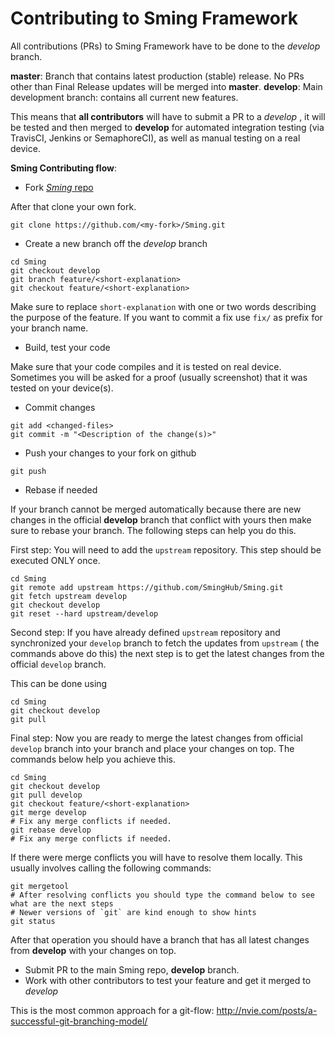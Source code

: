 # Contributing to Sming Framework
All contributions (PRs) to Sming Framework have to be done to the _develop_ branch. 

__master__: Branch that contains latest production (stable) release. No PRs other than Final Release updates will be merged into __master__.
__develop__: Main development branch: contains all current new features.

This means that __all contributors__ will have to submit a PR to a _develop_ , it will be tested and then merged to __develop__ for automated integration testing (via TravisCI, Jenkins or SemaphoreCI), as well as manual testing on a real device. 

__Sming Contributing flow__:
- Fork [_Sming_ repo](https://github.com/SmingHub/Sming#fork-destination-box) 

After that clone your own fork.

`git clone https://github.com/<my-fork>/Sming.git`

- Create a new branch off the _develop_ branch

```
cd Sming
git checkout develop
git branch feature/<short-explanation>
git checkout feature/<short-explanation>
```

Make sure to replace `short-explanation` with one or two words describing the purpose of the feature.
If you want to commit a fix use `fix/` as prefix for your branch name.

- Build, test your code

Make sure that your code compiles and it is tested on real device. Sometimes you will be asked for a proof (usually screenshot) that it was tested on your device(s). 

- Commit changes

```
git add <changed-files>
git commit -m "<Description of the change(s)>"
```

- Push your changes to your fork on github

```
git push
```

- Rebase if needed

If your branch cannot be merged automatically because there are new changes in the official __develop__
branch that conflict with yours then make sure to rebase your branch. The following steps can help
you do this.

First step: 
You will need to add the `upstream` repository. This step should be executed ONLY once.

```
cd Sming
git remote add upstream https://github.com/SmingHub/Sming.git 
git fetch upstream develop
git checkout develop
git reset --hard upstream/develop
```

Second step: 
If you have already defined `upstream` repository and synchronized your `develop` branch to fetch the updates
from `upstream` ( the commands above do this) the next step is to get the latest changes from the official `develop` branch.

This can be done using

```
cd Sming
git checkout develop
git pull
```

Final step:
Now you are ready to merge the latest changes from official `develop` branch into your branch and place your changes on top. 
The commands below help you achieve this.

```
cd Sming
git checkout develop
git pull develop
git checkout feature/<short-explanation>
git merge develop
# Fix any merge conflicts if needed. 
git rebase develop
# Fix any merge conflicts if needed.  
```

If there were merge conflicts you will have to resolve them locally. This usually involves calling the following commands:

```
git mergetool
# After resolving conflicts you should type the command below to see what are the next steps
# Newer versions of `git` are kind enough to show hints
git status 
```

After that operation you should have a branch that has all latest changes from __develop__ 
with your changes on top. 


- Submit PR to the main Sming repo, __develop__ branch.
- Work with other contributors to test your feature and get it merged to _develop_

This is the most common approach for a git-flow:
http://nvie.com/posts/a-successful-git-branching-model/
